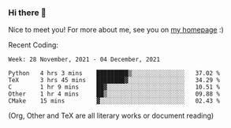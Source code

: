 ### Hi there 👋

Nice to meet you! For more about me, see you on [my homepage](https://jiayipan.me) :)


Recent Coding:
<!--START_SECTION:waka-->
```text
Week: 28 November, 2021 - 04 December, 2021

Python   4 hrs 3 mins    █████████▒░░░░░░░░░░░░░░░   37.02 % 
TeX      3 hrs 45 mins   ████████▓░░░░░░░░░░░░░░░░   34.29 % 
C        1 hr 9 mins     ██▓░░░░░░░░░░░░░░░░░░░░░░   10.51 % 
Other    1 hr 4 mins     ██▒░░░░░░░░░░░░░░░░░░░░░░   09.88 % 
CMake    15 mins         ▓░░░░░░░░░░░░░░░░░░░░░░░░   02.43 % 
```
<!--END_SECTION:waka-->
(Org, Other and TeX are all literary works or document reading)
